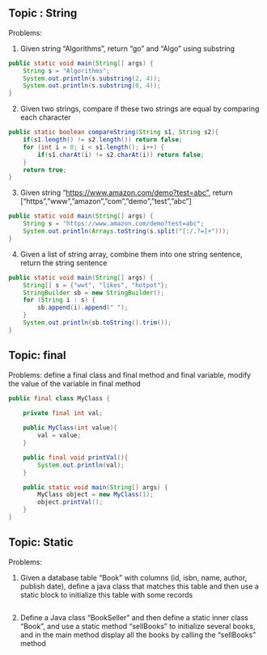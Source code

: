 ## Topic : String
Problems:

1) Given string “Algorithms”, return  “go” and “Algo” using substring
```java
public static void main(String[] args) {
    String s = "Algorithms";
    System.out.println(s.substring(2, 4));
    System.out.println(s.substring(0, 4));
}
```

2) Given two strings, compare if these two strings are equal by comparing each character
```java
public static boolean compareString(String s1, String s2){
    if(s1.length() != s2.length()) return false;
    for (int i = 0; i < s1.length(); i++) {
        if(s1.charAt(i) != s2.charAt(i)) return false;
    }
    return true;
}
```

3) Given string “https://www.amazon.com/demo?test=abc”, return [“https”,”www”,”amazon”,”com”,”demo”,”test”,”abc”]
```java
public static void main(String[] args) {
    String s = "https://www.amazon.com/demo?test=abc";
    System.out.println(Arrays.toString(s.split("[:/.?=]+")));
}
```

4) Given a list of string array, combine them into one string sentence, return the string sentence
```java
public static void main(String[] args) {
    String[] s = {"wwt", "likes", "hotpot"};
    StringBuilder sb = new StringBuilder();
    for (String i : s) {
        sb.append(i).append(" ");
    }
    System.out.println(sb.toString().trim());
}
```

## Topic: final
Problems: define a final class and final method and final variable, 
modify the value of the variable in final method

```java
public final class MyClass {
    
    private final int val;

    public MyClass(int value){
        val = value;
    }

    public final void printVal(){
        System.out.println(val);
    }

    public static void main(String[] args) {
        MyClass object = new MyClass(1);
        object.printVal();
    }
}
```
## Topic: Static

Problems:

1. Given a database table “Book” with columns (id, isbn, name, author, 
publish date), define a java class that matches this table and then use a 
static block to initialize this table with some records

```java

```


2. Define a Java class “BookSeller” and then define a static inner class “Book”, and use a static method “sellBooks” to initialize several books, and in the main method display all the books by calling the “sellBooks” method


